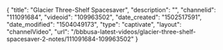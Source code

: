 {
    "title": "Glacier Three-Shelf Spacesaver",
    "description": "",
    "channelid": "111091684",
    "videoid": "109963502",
    "date_created": "1502517591",
    "date_modified": "1504049173",
    "type": "captivate",
    "layout": "channelVideo",
    "url": "\/bbbusa-latest-videos\/glacier-three-shelf-spacesaver-2-notes\/111091684-109963502"
}